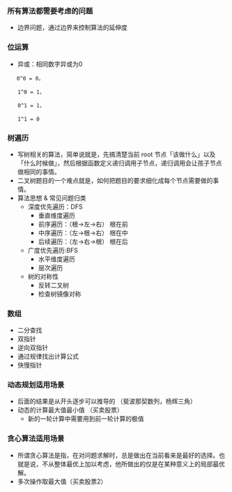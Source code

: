 ### 所有算法都需要考虑的问题
- 边界问题，通过边界来控制算法的延伸度

### 位运算
- 异或：相同数字异或为0
```
   0^0 = 0，

　　1^0 = 1，

　　0^1 = 1，

　　1^1 = 0
```

### 树遍历
- 写树相关的算法，简单说就是，先搞清楚当前 root 节点「该做什么」以及「什么时候做」，然后根据函数定义递归调用子节点，递归调用会让孩子节点做相同的事情。
- 二叉树题目的一个难点就是，如何把题目的要求细化成每个节点需要做的事情。
- 算法思想 & 常见问题归类
    - 深度优先遍历：DFS
        - 垂直维度遍历
        - 前序遍历：（根->左->右） 根在前
        - 中序遍历：（左->根->右） 根在中
        - 后续遍历：（左->右->根） 根在后
    - 广度优先遍历:BFS
        - 水平维度遍历
        - 层次遍历
    - 树的对称性
        - 反转二叉树
        - 检查树镜像对称
        
    
    
    
 ### 数组
 - 二分查找
 - 双指针
 - 逆向双指针
 - 通过规律找出计算公式
 - 快慢指针
 
 ### 动态规划适用场景
  - 后面的结果是从开头逐步可以推导的  （斐波那契数列，杨辉三角）
  - 动态的计算最大值最小值 （买卖股票）
    - 新的一轮计算中需要用到前一轮计算的极值
 
 ### 贪心算法适用场景
 - 所谓贪心算法是指，在对问题求解时，总是做出在当前看来是最好的选择。也就是说，不从整体最优上加以考虑，他所做出的仅是在某种意义上的局部最优解。
 - 多次操作取最大值（买卖股票2）
　　
   